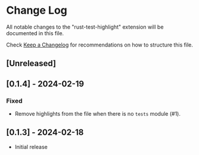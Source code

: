 # Change Log

All notable changes to the "rust-test-highlight" extension will be documented in this file.

Check [Keep a Changelog](http://keepachangelog.com/) for recommendations on how to structure this file.

## [Unreleased]

## [0.1.4] - 2024-02-19

### Fixed

- Remove highlights from the file when there is no `tests` module (#1).

## [0.1.3] - 2024-02-18

- Initial release
